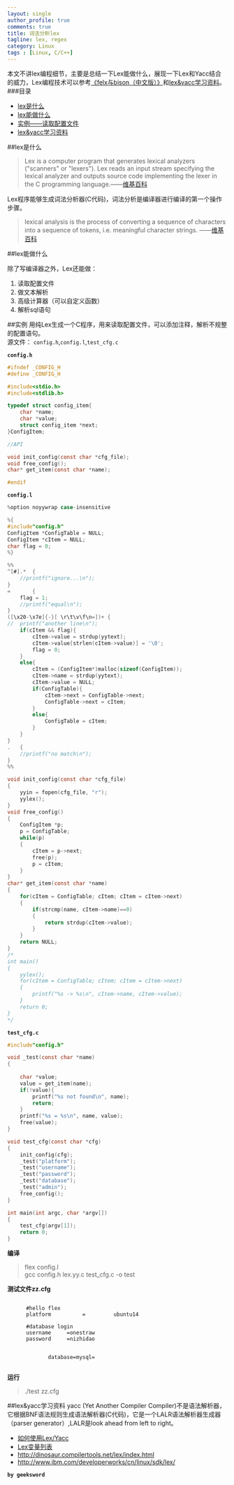 ```yaml
---
layout: single
author_profile: true
comments: true
title: 词法分析lex
tagline: lex, regex
category: Linux
tags : [Linux, C/C++]
---
```

本文不讲lex编程细节，主要是总结一下Lex能做什么，展现一下Lex和Yacc结合的威力，Lex编程技术可以参考[《felx与bison（中文版）》](http://book.douban.com/subject/6109479/)和[lex&yacc学习资料](#ch4)。
###目录

- [lex是什么](#ch1)
- [lex能做什么](#ch2)
- [实例——读取配置文件](#ch3)
- [lex&yacc学习资料](#ch4)

##lex是什么
<a name="ch1"></a>

> Lex is a computer program that generates lexical analyzers ("scanners" or "lexers"). Lex reads an input stream specifying the lexical analyzer and outputs source code implementing the lexer in the C programming language.——[维基百科](http://en.wikipedia.org/wiki/Lex_(software))

Lex程序能够生成词法分析器(C代码)，词法分析是编译器进行编译的第一个操作步骤。  

> lexical analysis is the process of converting a sequence of characters into a sequence of tokens, i.e. meaningful character strings. ——[维基百科](http://en.wikipedia.org/wiki/Lexical_analysis)


##lex能做什么
<a name="ch2"></a>

除了写编译器之外，Lex还能做：

1. 读取配置文件
2. 做文本解析
3. 高级计算器（可以自定义函数）
4. 解析sql语句

##实例
<a name="ch3"></a>
用纯Lex生成一个C程序，用来读取配置文件，可以添加注释，解析不规整的配置语句。   
源文件： `config.h`,`config.l`,`test_cfg.c`  

**`config.h`**  

```C
#ifndef _CONFIG_H
#define _CONFIG_H

#include<stdio.h>
#include<stdlib.h>

typedef struct config_item{
	char *name;
	char *value;
	struct config_item *next;
}ConfigItem;

//API

void init_config(const char *cfg_file);
void free_config();
char* get_item(const char *name);

#endif
```

**`config.l`**  

```C
%option noyywrap case-insensitive

%{
#include"config.h"
ConfigItem *ConfigTable = NULL;
ConfigItem *cItem = NULL;
char flag = 0;
%}

%%
^[#].*	{
	//printf("ignore...\n");	
}	
=		{	
	flag = 1;	
	//printf("equal\n");	
}
([\x20-\x7e]{-}[ \r\t\v\f\n=])+	{
//	printf("another line\n");
	if(cItem && flag){
		cItem->value = strdup(yytext);
		cItem->value[strlen(cItem->value)] = '\0';
		flag = 0;
	}
	else{
		cItem = (ConfigItem*)malloc(sizeof(ConfigItem));
		cItem->name = strdup(yytext);
		cItem->value = NULL;
		if(ConfigTable){
			cItem->next = ConfigTable->next;
			ConfigTable->next = cItem;
		}
		else{
			ConfigTable = cItem;
		}
	}
}
.	{	
	//printf("no match\n");	
}
%%

void init_config(const char *cfg_file)
{
	yyin = fopen(cfg_file, "r");
	yylex();
}
void free_config()
{
	ConfigItem *p;
	p = ConfigTable; 
	while(p)
	{
		cItem = p->next;
		free(p);
		p = cItem;
	}
}
char* get_item(const char *name)
{
	for(cItem = ConfigTable; cItem; cItem = cItem->next)
	{
		if(strcmp(name, cItem->name)==0)
		{
			return strdup(cItem->value);
		}
	}
	return NULL;
}
/*
int main()
{
	yylex();
	for(cItem = ConfigTable; cItem; cItem = cItem->next)
	{
		printf("%s -> %s\n", cItem->name, cItem->value);
	}
	return 0;
}
*/

```

**`test_cfg.c`**

```C
#include"config.h"

void _test(const char *name)
{
	
	char *value;
	value = get_item(name);
	if(!value){
		printf("%s not found\n", name);
		return;
	}
	printf("%s = %s\n", name, value);
	free(value);
}

void test_cfg(const char *cfg)
{
	init_config(cfg);	
	_test("platform");
	_test("username");
	_test("password");
	_test("database");
	_test("admin");
	free_config();
}

int main(int argc, char *argv[])
{
	test_cfg(argv[1]);
	return 0;
}

```

**编译**
> flex  config.l  
  gcc config.h lex.yy.c test_cfg.c -o test

**测试文件zz.cfg**

```

	  #hello flex
	  platform          =         ubuntu14
	  
	  #database login
	  username     =onestraw
	  password     =nizhidao
	  
	  
	         database=mysql=
	         
```

**运行**
>./test  zz.cfg


##lex&yacc学习资料
<a name="ch4"></a>
yacc (Yet Another Compiler Compiler)不是语法解析器，它根据BNF语法规则生成语法解析器(C代码)，它是一个LALR语法解析器生成器（parser generator）,LALR是look ahead from left to right。

- [如何使用Lex/Yacc](http://segmentfault.com/blog/icattlecoder/1190000000396608)
- [Lex变量列表](http://flex.sourceforge.net/manual/Index-of-Variables.html)
- http://dinosaur.compilertools.net/lex/index.html
- http://www.ibm.com/developerworks/cn/linux/sdk/lex/

**`by geeksword`**
